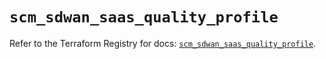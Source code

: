 # `scm_sdwan_saas_quality_profile`

Refer to the Terraform Registry for docs: [`scm_sdwan_saas_quality_profile`](https://registry.terraform.io/providers/paloaltonetworks/scm/1.0.2/docs/resources/sdwan_saas_quality_profile).
